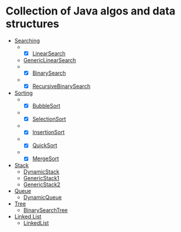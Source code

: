 # Collection of Java algos and data structures

* [Searching](/src/main/java/searching)
  * - [x] [LinearSearch](/src/main/java/searching/LinearSearch.java)
  * [GenericLinearSearch](/src/main/java/searching/GenericLinearSearch.java)
  * - [x] [BinarySearch](/src/main/java/searching/BinarySearch.java)
  * - [x] [RecursiveBinarySearch](/src/main/java/searching/RecursiveBinarySearch.java)
* [Sorting](/src/main/java/sorting)
  * - [x] [BubbleSort](/src/main/java/sorting/BubbleSort.java)
  * - [x] [SelectionSort](/src/main/java/sorting/SelectionSort.java)
  * - [x] [InsertionSort](/src/main/java/sorting/InsertionSort.java)
  * - [x] [QuickSort](/src/main/java/sorting/QuickSort.java)
  * - [x] [MergeSort](/src/main/java/sorting/MergeSort.java)
* [Stack](/src/main/java/stack)
  * [DynamicStack](/src/main/java/stack/DynamicStack.java)
  * [GenericStack1](/src/main/java/stack/GenericStack1.java)
  * [GenericStack2](/src/main/java/stack/GenericStack2.java)
* [Queue](/src/main/java/queue)
  * [DynamicQueue](/src/main/java/queue/DynamicQueue.java)
* [Tree](/src/main/java/tree)
  * [BinarySearchTree](/src/main/java/tree/BinarySearchTree.java)
* [Linked List](/src/main/java/linkedList)
  * [LinkedList](/src/main/java/linkedList/LinkedList.java)
